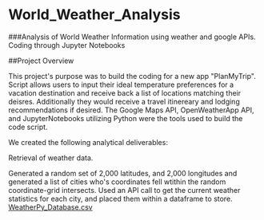 # World_Weather_Analysis

###Analysis of World Weather Information using weather and google APIs. Coding through Jupyter Notebooks

##Project Overview

This project's purpose was to build the coding for a new app "PlanMyTrip". Script allows users to input their ideal temperature preferences for a vacation destination and receive back a list of locations matching their deisres. Additionally they would receive a travel itinereary and lodging recommendations if desired. The Google Maps API, OpenWeatherApp API, and JupyterNotebooks utilizing Python were the tools used to build the code script. 

We created the following analytical deliverables:

Retrieval of weather data.

Generated a random set of 2,000 latitudes, and 2,000 longitudes and generated a list of cities who's coordinates fell wtithin the random coordinate-grid intersects.
Used an API call to get the current weather statistics for each city, and placed them within a dataframe to store.
[WeatherPy_Database.csv](https://github.com/ZackGheen/World_Weather_Analysis/files/7700004/WeatherPy_Database.csv)

